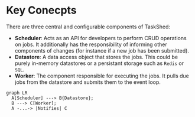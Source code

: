# Key Conecpts

There are three central and configurable components of TaskShed:

* **Scheduler**: Acts as an API for developers to perform CRUD operations on jobs. It additionally has the responsibility of informing other components of changes (for instance if a new job has been submitted).
* **Datastore**: A data access object that stores the jobs. This could be purely in-memory datastores or a persistant storage such as `Redis` or `SQL`.
* **Worker**: The component responsible for executing the jobs. It pulls due jobs from the datastore and submits them to the event loop.

```mermaid
graph LR
  A[Scheduler] ---> B{Datastore};
  B ---> C[Worker];
  A -...-> |Notifies| C
```

